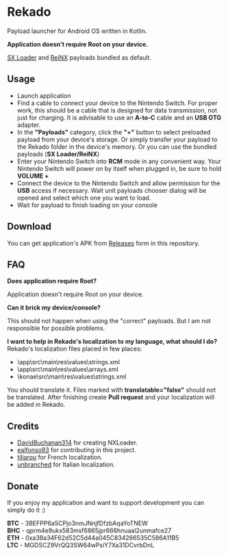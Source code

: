 # Rekado
Payload launcher for Android OS written in Kotlin.

**Application doesn't require Root on your device.**

[SX Loader](https://sx.xecuter.com/) and [ReiNX](https://reinx.guide/) payloads bundled as default.

## Usage
* Launch application
* Find a cable to connect your device to the Nintendo Switch. For proper work, this should be a cable that is designed for data transmission, not just for charging. It is advisable to use an **A-to-C** cable and an **USB OTG** adapter.
* In the **"Payloads"** category, click the **"+"** button to select preloaded payload from your device's storage. Or simply transfer your payload to the Rekado folder in the device's memory. Or you can use the bundled payloads (**SX Loader/ReiNX**)
* Enter your Nintendo Switch into **RCM** mode in any convenient way. Your Nintendo Switch will power on by itself when plugged in, be sure to hold **VOLUME +**
* Connect the device to the Nintendo Switch and allow permission for the **USB** access if necessary. Wait unit payloads chooser dialog will be opened and select which one you want to load.
* Wait for payload to finish loading on your console

## Download
You can get application's APK from [Releases](https://github.com/MenosGrante/Rekado/releases) form in this repository.

## FAQ
**Does application require Root?**

Application doesn't require Root on your device.

**Can it brick my device/console?**

This should not happen when using the "correct" payloads. But I am not responsible for possible problems.

**I want to help in Rekado's localization to my language, what should I do?**
Rekado's localization files placed in few places:
* \app\src\main\res\values\strings.xml
* \app\src\main\res\values\arrays.xml
* \konae\src\main\res\values\strings.xml

You should translate it. Files marked with **translatable="false"** should not be translated. After finishing create **Pull request** and your localization will be added in Rekado.

## Credits
* [DavidBuchanan314](https://github.com/DavidBuchanan314) for creating NXLoader.
* [ealfonso93](https://github.com/ealfonso93) for contributing in this project.
* [tiliarou](https://github.com/tiliarou) for French localization.
* [unbranched](https://github.com/unbranched) for Italian localization.

## Donate
If you enjoy my application and want to support development you can simply do it :)  

**BTC** - 3BEFPP6a5CPjo3nmJNnjfDfzbAqaYoTNEW  
**BHC** - qprm4e9ukx583msf6865jpr666hnuaal2unmafce27  
**ETH** - 0xa38a34F62d52C5d44a045C834266535C586A11B5  
**LTC** - MGDSCZ9VrQQ3SW64wPsiY7Xa31DCvrbDnL  